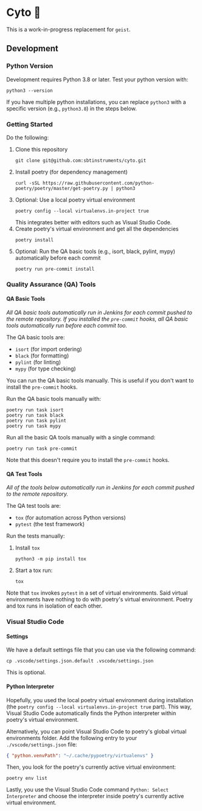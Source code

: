 # Cyto 🦠

This is a work-in-progress replacement for `geist`.

## Development


### Python Version

Development requires Python 3.8 or later. Test your python version with:
```shell
python3 --version
```

If you have multiple python installations, you can replace `python3`
with a specific version (e.g., `python3.8`) in the steps below.

### Getting Started

Do the following:

 1. Clone this repository
    ```shell
    git clone git@github.com:sbtinstruments/cyto.git
    ```
 2. Install poetry (for dependency management)
    ```shell
    curl -sSL https://raw.githubusercontent.com/python-poetry/poetry/master/get-poetry.py | python3
    ```
 3. Optional: Use a local poetry virtual environment
    ```shell
    poetry config --local virtualenvs.in-project true
    ```
    This integrates better with editors such as Visual Studio Code.
 4. Create poetry's virtual environment and get all the dependencies
    ```shell
    poetry install
    ```
 5. Optional: Run the QA basic tools (e.g., isort, black, pylint, mypy) automatically before each commit
    ```shell
    poetry run pre-commit install
    ```

### Quality Assurance (QA) Tools

#### QA Basic Tools

*All QA basic tools automatically run in Jenkins for each commit pushed
to the remote repository. If you installed the `pre-commit` hooks,
all QA basic tools automatically run before each commit too.*

The QA basic tools are:
 * `isort` (for import ordering)
 * `black` (for formatting)
 * `pylint` (for linting)
 * `mypy` (for type checking)

You can run the QA basic tools manually. This is useful if you
don't want to install the `pre-commit` hooks.

Run the QA basic tools manually with:
```shell
poetry run task isort
poetry run task black
poetry run task pylint
poetry run task mypy
```

Run all the basic QA tools manually with a single command:

```shell
poetry run task pre-commit
```

Note that this doesn't require you to install the `pre-commit` hooks.

#### QA Test Tools

*All of the tools below automatically run in Jenkins for each
commit pushed to the remote repository.*

The QA test tools are:
 * `tox` (for automation across Python versions)
 * `pytest` (the test framework)

Run the tests manually:

 1. Install `tox`
    ```shell
    python3 -m pip install tox
    ```
 2. Start a tox run:
    ```
    tox
    ```

Note that `tox` invokes `pytest` in a set of virtual environments. Said
virtual environments have nothing to do with poetry's virtual environment. Poetry and tox runs in isolation of each other.

### Visual Studio Code

#### Settings

We have a default settings file that you can use via the following command:
```shell
cp .vscode/settings.json.default .vscode/settings.json
```
This is optional.

#### Python Interpreter

Hopefully, you used the local poetry virtual environment during
installation (the `poetry config --local virtualenvs.in-project true` part). This way, Visual Studio Code automatically finds the
Python interpreter within poetry's virtual environment.

Alternatively, you can point Visual Studio Code to poetry's
global virtual environments folder. Add the following entry
to your `./vscode/settings.json` file:
```json
{ "python.venvPath": "~/.cache/pypoetry/virtualenvs" }
```

Then, you look for the poetry's currently active virtual environment:
```shell
poetry env list
```

Lastly, you use the Visual Studio Code command
`Python: Select Interpreter` and choose the interpreter inside
poetry's currently active virtual environment.